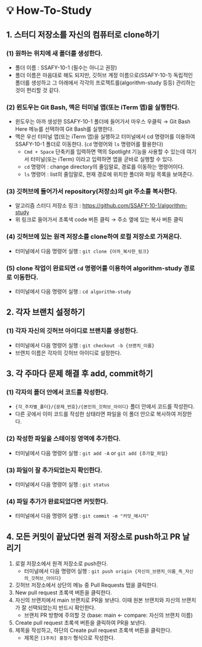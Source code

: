 # 💡 How-To-Study

## 1. 스터디 저장소를 자신의 컴퓨터로 clone하기

### (1) 원하는 위치에 새 폴더를 생성한다.

- 폴더 이름 : SSAFY-10-1 (필수는 아니고 권장)
- 폴더 이름은 마음대로 해도 되지만, 깃허브 계정 이름으로(SSAFY-10-1) 독립적인 폴더를 생성하고 그 아래에서 각각의 프로젝트를(algorithm-study 등등) 관리하는 것이 편리할 것 같다.

### (2) 윈도우는 Git Bash, 맥은 터미널 앱(또는 iTerm 앱)을 실행한다.

- 윈도우는 아까 생성한 SSAFY-10-1 폴더에 들어가서 마우스 우클릭 → Git Bash Here 메뉴를 선택하여 Git Bash를 실행한다.
- 맥은 우선 터미널 앱(또는 iTerm 앱)을 실행하고 터미널에서 cd 명령어를 이용하여 SSAFY-10-1 폴더로 이동한다. (`cd` 명령어와 `ls` 명령어를 활용한다)
    - `Cmd + Space` 단축키를 입력하면 맥의 Spotlight 기능을 사용할 수 있는데 여기서 터미널(또는 iTerm) 이라고 입력하면 앱을 곧바로 실행할 수 있다.
    - `cd` 명령어 : change directory의 줄임말로, 경로를 이동하는 명령어이다.
    - `ls` 명령어 : list의 줄임말로, 현재 경로에 위치한 폴더와 파일 목록을 보여준다.

### (3) 깃허브에 들어가서 repository(저장소)의 git 주소를 복사한다.

- 알고리즘 스터디 저장소 링크 : https://github.com/SSAFY-10-1/algorithm-study
- 위 링크로 들어가서 초록색 code 버튼 클릭 → 주소 옆에 있는 복사 버튼 클릭

### (4) 깃허브에 있는 원격 저장소를 clone하여 로컬 저장소로 가져온다.

- 터미널에서 다음 명령어 실행 : `git clone {아까_복사한_링크}`

### (5) clone 작업이 완료되면 `cd` 명령어를 이용하여 algorithm-study 경로로 이동한다.

- 터미널에서 다음 명령어 실행 : `cd algorithm-study`

## 2. 각자 브랜치 설정하기

### (1) 각자 자신의 깃허브 아이디로 브랜치를 생성한다.

- 터미널에서 다음 명령어 실행 : `git checkout -b {브랜치_이름}`
- 브랜치 이름은 각자의 깃허브 아이디로 설정한다.

## 3. 각 주마다 문제 해결 후 add, commit하기

### (1) 각자의 폴더 안에서 코드를 작성한다.

-  `{각_주차별_폴더}/{문제_번호}/{본인의_깃허브_아이디}` 폴더 안에서 코드를 작성한다.
- 다른 곳에서 이미 코드를 작성한 상태라면 파일을 이 폴더 안으로 복사하여 저장한다.

### (2) 작성한 파일을 스테이징 영역에 추가한다.

- 터미널에서 다음 명령어 실행 : `git add -A` or `git add {추가할_파일}`

### (3) 파일이 잘 추가되었는지 확인한다.

- 터미널에서 다음 명령어 실행 : `git status`

### (4) 파일 추가가 완료되었다면 커밋한다.

- 터미널에서 다음 명령어 실행 : `git commit -m "커밋_메시지"`

## 4. 모든 커밋이 끝났다면 원격 저장소로 push하고 PR 날리기

1. 로컬 저장소에서 원격 저장소로 push한다.
    - 터미널에서 다음 명령어 실행 : `git push origin {자신의_브랜치_이름_즉_자신의_깃허브_아이디}`
2. 깃허브 저장소에서 상단의 메뉴 중 Pull Requests 탭을 클릭한다.
3. New pull request 초록색 버튼을 클릭한다.
4. 자신의 브랜치에서 main 브랜치로 PR을 보낸다. 이때 원본 브랜치와 자신의 브랜치가 잘 선택되었는지 반드시 확인한다.
    - 브랜치 PR 방향에 주의할 것 (base: main ← compare: 자신의 브랜치 이름)
5. Create pull request 초록색 버튼을 클릭하여 PR을 보낸다.
6. 제목을 작성하고, 하단의 Create pull request 초록색 버튼을 클릭한다.
    - 제목은 `[1주차] 홍창기` 형식으로 작성한다.
